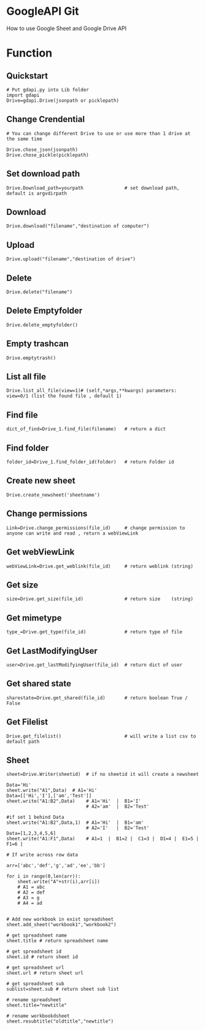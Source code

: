 # GoogleAPI Git

How to use Google Sheet and Google Drive API 

# Function

## Quickstart
    # Put gdapi.py into Lib folder
    import gdapi
    Drive=gdapi.Drive(jsonpath or picklepath)
## Change Crendential
    # You can change different Drive to use or use more than 1 drive at the same time
    
    Drive.chose_json(jsonpath)
    Drive.chose_pickle(picklepath)
## Set download path
    Drive.Download_path=yourpath               # set download path, default is argvdirpath
## Download
    Drive.download("filename","destination of computer")
## Upload
    Drive.upload("filename","destination of drive")
## Delete
    Drive.delete("filename")
## Delete Emptyfolder
    Drive.delete_emptyfolder()
## Empty trashcan
    Drive.emptytrash()
## List all file
    Drive.list_all_file(view=1)# (self,*args,**kwargs) parameters: view=0/1 (list the found file , default 1)
## Find file
    dict_of_find=Drive_1.find_file(filename)   # return a dict
## Find folder
    folder_id=Drive_1.find_folder_id(folder)   # return Folder id
## Create new sheet
    Drive.create_newsheet('sheetname')
## Change permissions
    Link=Drive.change_permissions(file_id)     # change permission to anyone can write and read , return a webViewLink
## Get webViewLink  
    webViewLink=Drive.get_weblink(file_id)     # return weblink (string) 
## Get size
    size=Drive.get_size(file_id)               # return size    (string) 
## Get mimetype
    type_=Drive.get_type(file_id)              # return type of file
## Get LastModifyingUser
    user=Drive.get_lastModifyingUser(file_id)  # return dict of user
## Get shared state
    sharestate=Drive.get_shared(file_id)       # return boolean True / False
## Get Filelist
    Drive.get_filelist()                       # will write a list csv to default path
## Sheet
    sheet=Drive.Writer(sheetid)  # if no sheetid it will create a newsheet 
    
    Data='Hi'
    sheet.write("A1",Data)  # A1='Hi'
    Data=[['Hi','I'],['am','Test']]
    sheet.write("A1:B2",Data)    # A1='Hi'  |  B1='I'
                                 # A2='am'  |  B2='Test'
    
    #if set 1 behind Data 
    sheet.write("A1:B2",Data,1)  # A1='Hi'  |  B1='am'
                                 # A2='I'   |  B2='Test'
    Data=[1,2,3,4,5,6]                           
    sheet.write("A1:F1",Data)    # A1=1  |  B1=2 |  C1=3 |  D1=4 |  E1=5 |  F1=6 |

    # If write across row data

    arr=['abc','def','g','ad','ee','bb']

    for i in range(0,len(arr)):
        sheet.write("A"+str(i),arr[i])
        # A1 = abc
        # A2 = def
        # A3 = g
        # A4 = ad

    
    # Add new workbook in exist spreadsheet
    sheet.add_sheet("workbook1","workbook2")
    
    # get spreadsheet name
    sheet.title # return spreadsheet name
    
    # get spreadsheet id
    sheet.id # return sheet id
    
    # get spreadsheet url
    sheet.url # return sheet url
    
    # get spreadsheet sub
    sublist=sheet.sub # return sheet sub list
    
    # rename spreadsheet
    sheet.title="newtitle"
    
    # rename workbookdsheet
    sheet.resubtitle("oldtitle","newtitle")
    
